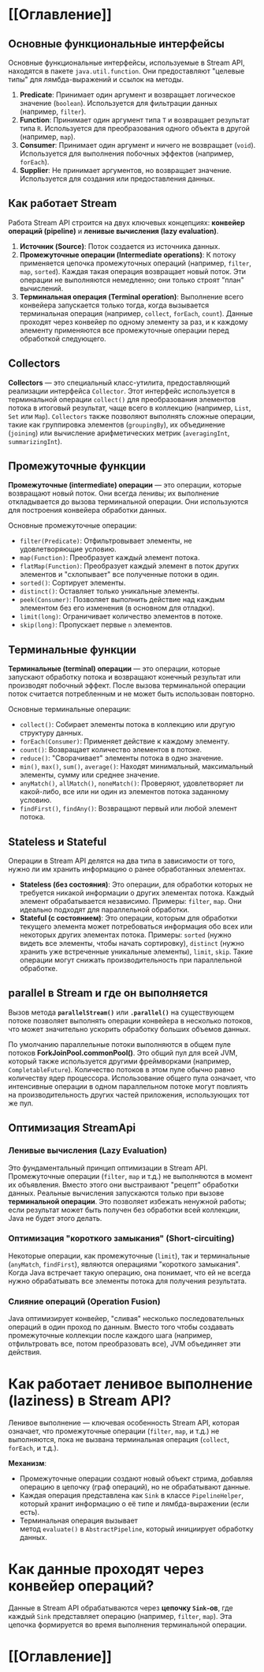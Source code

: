 # [[Оглавление]]

## Основные функциональные интерфейсы

Основные функциональные интерфейсы, используемые в Stream API, находятся в пакете `java.util.function`. Они предоставляют "целевые типы" для лямбда-выражений и ссылок на методы.

1. **Predicate**: Принимает один аргумент и возвращает логическое значение (`boolean`). Используется для фильтрации данных (например, `filter`).
2. **Function**: Принимает один аргумент типа `T` и возвращает результат типа `R`. Используется для преобразования одного объекта в другой (например, `map`).
3. **Consumer**: Принимает один аргумент и ничего не возвращает (`void`). Используется для выполнения побочных эффектов (например, `forEach`).
4. **Supplier**: Не принимает аргументов, но возвращает значение. Используется для создания или предоставления данных.
## Как работает Stream

Работа Stream API строится на двух ключевых концепциях: **конвейер операций (pipeline)** и **ленивые вычисления (lazy evaluation)**.

1. **Источник (Source)**: Поток создается из источника данных.
2. **Промежуточные операции (Intermediate operations)**: К потоку применяется цепочка промежуточных операций (например, `filter`, `map`, `sorted`). Каждая такая операция возвращает новый поток. Эти операции не выполняются немедленно; они только строят "план" вычислений.
3. **Терминальная операция (Terminal operation)**: Выполнение всего конвейера запускается только тогда, когда вызывается терминальная операция (например, `collect`, `forEach`, `count`). Данные проходят через конвейер по одному элементу за раз, и к каждому элементу применяются все промежуточные операции перед обработкой следующего.
## Collectors

**Collectors** — это специальный класс-утилита, предоставляющий реализации интерфейса `Collector`. Этот интерфейс используется в терминальной операции `collect()` для преобразования элементов потока в итоговый результат, чаще всего в коллекцию (например, `List`, `Set` или `Map`). `Collectors` также позволяют выполнять сложные операции, такие как группировка элементов (`groupingBy`), их объединение (`joining`) или вычисление арифметических метрик (`averagingInt`, `summarizingInt`).
## Промежуточные функции

**Промежуточные (intermediate) операции** — это операции, которые возвращают новый поток. Они всегда ленивы; их выполнение откладывается до вызова терминальной операции. Они используются для построения конвейера обработки данных.

Основные промежуточные операции:
- `filter(Predicate)`: Отфильтровывает элементы, не удовлетворяющие условию.
- `map(Function)`: Преобразует каждый элемент потока.
- `flatMap(Function)`: Преобразует каждый элемент в поток других элементов и "схлопывает" все полученные потоки в один.
- `sorted()`: Сортирует элементы.
- `distinct()`: Оставляет только уникальные элементы.
- `peek(Consumer)`: Позволяет выполнить действие над каждым элементом без его изменения (в основном для отладки).
- `limit(long)`: Ограничивает количество элементов в потоке.
- `skip(long)`: Пропускает первые `n` элементов.
## Терминальные функции

**Терминальные (terminal) операции** — это операции, которые запускают обработку потока и возвращают конечный результат или производят побочный эффект. После вызова терминальной операции поток считается потребленным и не может быть использован повторно.

Основные терминальные операции:

- `collect()`: Собирает элементы потока в коллекцию или другую структуру данных.
- `forEach(Consumer)`: Применяет действие к каждому элементу.
- `count()`: Возвращает количество элементов в потоке.
- `reduce()`: "Сворачивает" элементы потока в одно значение.
- `min()`, `max()`, `sum()`, `average()`: Находят минимальный, максимальный элементы, сумму или среднее значение.
- `anyMatch()`, `allMatch()`, `noneMatch()`: Проверяют, удовлетворяет ли какой-либо, все или ни один из элементов потока заданному условию.
- `findFirst()`, `findAny()`: Возвращают первый или любой элемент потока.
## Stateless и Stateful

Операции в Stream API делятся на два типа в зависимости от того, нужно ли им хранить информацию о ранее обработанных элементах.

- **Stateless (без состояния)**: Это операции, для обработки которых не требуется никакой информации о других элементах потока. Каждый элемент обрабатывается независимо. Примеры: `filter`, `map`. Они идеально подходят для параллельной обработки.
- **Stateful (с состоянием)**: Это операции, которым для обработки текущего элемента может потребоваться информация обо всех или некоторых других элементах потока. Примеры: `sorted` (нужно видеть все элементы, чтобы начать сортировку), `distinct` (нужно хранить уже встреченные уникальные элементы), `limit`, `skip`. Такие операции могут снижать производительность при параллельной обработке.
## parallel в Stream и где он выполняется

Вызов метода **`parallelStream()`** или **`.parallel()`** на существующем потоке позволяет выполнять операции конвейера в несколько потоков, что может значительно ускорить обработку больших объемов данных.

По умолчанию параллельные потоки выполняются в общем пуле потоков **ForkJoinPool.commonPool()**. Это общий пул для всей JVM, который также используется другими фреймворками (например, `CompletableFuture`). Количество потоков в этом пуле обычно равно количеству ядер процессора. Использование общего пула означает, что интенсивные операции в одном параллельном потоке могут повлиять на производительность других частей приложения, использующих тот же пул.
## Оптимизация StreamApi

### Ленивые вычисления (Lazy Evaluation)

Это фундаментальный принцип оптимизации в Stream API. Промежуточные операции (`filter`, `map` и т.д.) не выполняются в момент их объявления. Вместо этого они выстраивают "рецепт" обработки данных. Реальные вычисления запускаются только при вызове **терминальной операции**. Это позволяет избежать ненужной работы; если результат может быть получен без обработки всей коллекции, Java не будет этого делать.
### Оптимизация "короткого замыкания" (Short-circuiting)

Некоторые операции, как промежуточные (`limit`), так и терминальные (`anyMatch`, `findFirst`), являются операциями "короткого замыкания". Когда Java встречает такую операцию, она понимает, что ей не всегда нужно обрабатывать все элементы потока для получения результата.
### Слияние операций (Operation Fusion)

Java оптимизирует конвейер, "сливая" несколько последовательных операций в один проход по данным. Вместо того чтобы создавать промежуточные коллекции после каждого шага (например, отфильтровать все, потом преобразовать все), JVM объединяет эти действия.

# Как работает ленивое выполнение (laziness) в Stream API?

Ленивое выполнение — ключевая особенность Stream API, которая означает, что промежуточные операции (`filter`, `map`, и т.д.) не выполняются, пока не вызвана терминальная операция (`collect`, `forEach`, и т.д.).

**Механизм**:
- Промежуточные операции создают новый объект стрима, добавляя операцию в цепочку (граф операций), но не обрабатывают данные.
- Каждая операция представлена как `Sink` в классе `PipelineHelper`, который хранит информацию о её типе и лямбда-выражении (если есть).
- Терминальная операция вызывает метод `evaluate()` в `AbstractPipeline`, который инициирует обработку данных.

# Как данные проходят через конвейер операций?

Данные в Stream API обрабатываются через **цепочку `Sink`-ов**, где каждый `Sink` представляет операцию (например, `filter`, `map`). Эта цепочка формируется во время выполнения терминальной операции.

# [[Оглавление]]